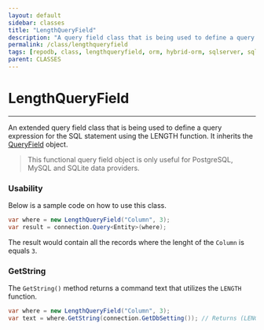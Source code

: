 ```yaml
---
layout: default
sidebar: classes
title: "LengthQueryField"
description: "A query field class that is being used to define a query expression for the SQL statement using the LENGTH function."
permalink: /class/lengthqueryfield
tags: [repodb, class, lengthqueryfield, orm, hybrid-orm, sqlserver, sqlite, mysql, postgresql]
parent: CLASSES
---
```


# LengthQueryField

---

An extended query field class that is being used to define a query expression for the SQL statement using the LENGTH function. It inherits the [QueryField](/class/queryfield) object.

> This functional query field object is only useful for PostgreSQL, MySQL and SQLite data providers.

### Usability

Below is a sample code on how to use this class.

```csharp
var where = new LengthQueryField("Column", 3);
var result = connection.Query<Entity>(where);
```

The result would contain all the records where the lenght of the `Column` is equals `3`.

### GetString

The `GetString()` method returns a command text that utilizes the `LENGTH` function.

```csharp
var where = new LengthQueryField("Column", 3);
var text = where.GetString(connection.GetDbSetting()); // Returns (LENGTH([Column]) = @Column)
```

